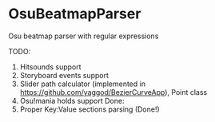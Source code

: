 # OsuBeatmapParser
Osu beatmap parser with regular expressions


TODO:
  1) Hitsounds support
  2) Storyboard events support
  3) Slider path calculator (implemented in https://github.com/yaggod/BezierCurveApp), Point class
  4) Osu!mania holds support
Done:
  1) Proper Key:Value sections parsing (Done!)